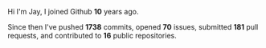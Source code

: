 Hi I'm Jay, I joined Github **10** years ago.

Since then I've pushed **1738** commits, opened **70** issues, submitted **181** pull requests, and contributed to **16** public repositories.
